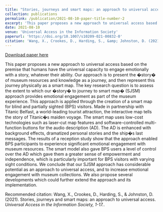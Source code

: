 ```yaml
---
title: "Stories, journeys and smart maps: an approach to universal access"
collection: publications
permalink: /publication/2021-08-10-paper-title-number-2
excerpt: 'This paper proposes a new approach to universal access based on the premise that humans have the universal capacity to engage emotionally with a story, whatever their ability. Our approach is to present the �story� of museum resources and knowledge as a journey, and then represent this journey physically as a smart map. The key research question is to assess the extent to which our �story� to journey to smart map� (SJSM) approach provides emotional engagement as part of the museum experience. This approach is applied through the creation of a smart map for blind and partially sighted (BPS) visitors. Made in partnership with Titanic Belfast, a world-leading tourist attraction, the interactive map tells the story of Titanic�s maiden voyage. The smart map uses low-cost technologies such as laser-cut map features and software-controlled multi-function buttons for the audio description (AD). The AD is enhanced with background effects, dramatized personal stories and the ship�s last messages. The results of a reception study show that the approach enabled BPS participants to experience significant emotional engagement with museum resources. The smart model also gave BPS users a level of control over the AD which gave them a greater sense of empowerment and independence, which is particularly important for BPS visitors with varying sight conditions. We conclude that our SJSM approach has considerable potential as an approach to universal access, and to increase emotional engagement with museum collections. We also propose several developments which could further extend the approach and its implementation.'
date: 2021-08-10
venue: 'Universal Access in the Information Society'
paperurl: 'https://doi.org/10.1007/s10209-021-00832-0'
citation: 'Wang, X., Crookes, D., Harding, S., &amp; Johnston, D. (2021). Stories, journeys and smart maps: an approach to universal access. <i>Universal Access in the Information Society, 1-17.</i>.'
---
```


<a href='https://doi.org/10.1007/s10209-021-00832-0'>Download paper here</a>

This paper proposes a new approach to universal access based on the premise that humans have the universal capacity to engage emotionally with a story, whatever their ability. Our approach is to present the �story� of museum resources and knowledge as a journey, and then represent this journey physically as a smart map. The key research question is to assess the extent to which our �story� to journey to smart map� (SJSM) approach provides emotional engagement as part of the museum experience. This approach is applied through the creation of a smart map for blind and partially sighted (BPS) visitors. Made in partnership with Titanic Belfast, a world-leading tourist attraction, the interactive map tells the story of Titanic�s maiden voyage. The smart map uses low-cost technologies such as laser-cut map features and software-controlled multi-function buttons for the audio description (AD). The AD is enhanced with background effects, dramatized personal stories and the ship�s last messages. The results of a reception study show that the approach enabled BPS participants to experience significant emotional engagement with museum resources. The smart model also gave BPS users a level of control over the AD which gave them a greater sense of empowerment and independence, which is particularly important for BPS visitors with varying sight conditions. We conclude that our SJSM approach has considerable potential as an approach to universal access, and to increase emotional engagement with museum collections. We also propose several developments which could further extend the approach and its implementation.

Recommended citation: Wang, X., Crookes, D., Harding, S., & Johnston, D. (2021). Stories, journeys and smart maps: an approach to universal access. <i>Universal Access in the Information Society, 1-17.</i>.